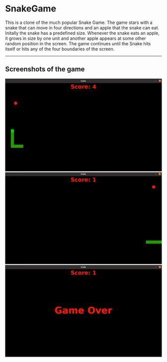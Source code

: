 # SnakeGame
This is a clone of the much popular Snake Game. The game stars with a snake that can move in four directions and an apple that the snake can eat. Initally the snake has a predefined size. Whenever the snake eats an apple, it grows in size by one unit and another apple appears at some other random position in the screen. The game continues until the Snake hits itself or hits any of the four boundaries of the screen.

<hr>

## Screenshots of the game

<img src = "Demo/Screenshot from 2022-06-04 06-27-58.png">
<img src = "Demo/Screenshot from 2022-06-04 06-27-14.png">
<img src = "Demo/Screenshot from 2022-06-04 06-27-34.png">

